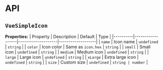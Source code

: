# API
## `VueSimpleIcon`
**Properties:**
| Property | Description      | Default            | Type              |
|----------|------------------|--------------------|-------------------|
| `name`   | Icon name        | `undefined`        | `string`          |
| `color`  | Icon color       | Same as `icon.hex` | `string`          |
| `small`  | Small icon       | `undefined`        | `string`          |
| `medium` | Medium icon      | `undefined`        | `string`          |
| `large`  | Large icon       | `undefined`        | `string`          |
| `xLarge` | Extra large icon | `undefined`        | `string`          |
| `size`   | Custom size      | `undefined`        | `string | number` |
